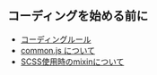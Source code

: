 ## コーディングを始める前に

* [コーディングルール](https://github.com/leo-trym/html/wiki/%E3%82%B3%E3%83%BC%E3%83%87%E3%82%A3%E3%83%B3%E3%82%B0%E3%83%AB%E3%83%BC%E3%83%AB)
* [common.js について](https://github.com/leo-trym/html/wiki/common.js%E3%81%AB%E3%81%A4%E3%81%84%E3%81%A6)  
* [SCSS使用時のmixinについて](https://github.com/leo-trym/html/wiki/SCSS%E4%BD%BF%E7%94%A8%E6%99%82%E3%81%AEmixin%E3%81%AB%E3%81%A4%E3%81%84%E3%81%A6)
